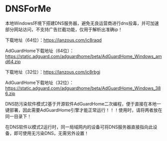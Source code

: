 # DNSForMe

本地Windows环境下搭建DNS服务器，避免无良运营商进行dns投毒，并可加速部分网站访问，不支持广告拦截功能，仅用于解析出准确ip！

下载地址（64位）：https://lanzous.com/ic8raqd

AdGuardHome下载地址（64位）：https://static.adguard.com/adguardhome/beta/AdGuardHome_Windows_amd64.zip

下载地址（32位）：https://lanzous.com/ic8rbgj

AdGuardHome下载地址（32位）：https://static.adguard.com/adguardhome/beta/AdGuardHome_Windows_386.zip

DNS防污染软件模式2基于开源软件AdGuardHome二次编程，便于直接在本地一键部署，因此需要AdGuardHome引擎才能正常运行！！！使用时，请将两者放在同一目录下！

在DNS软件以模式2运行时，同一局域网内的设备可将DNS服务器直接指向此设备，即可使用无污染DNS，无需另外设置！


